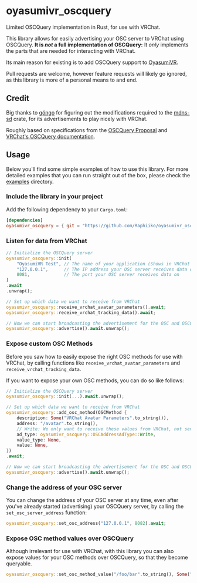 # oyasumivr_oscquery

Limited OSCQuery implementation in Rust, for use with VRChat. 

This library allows for easily advertising your OSC server to VRChat using OSCQuery.
**It is _not_ a full implementation of OSCQuery:** It _only_ implements the parts that are needed for interacting with VRChat.

Its main reason for existing is to add OSCQuery support to [OyasumiVR](https://github.com/Raphiiko/OyasumiVR).

Pull requests are welcome, however feature requests will likely go ignored, as this library is more of a personal means to and end.

## Credit

Big thanks to [góngo](https://github.com/TheMrGong) for figuring out the modifications required to the [mdns-sd](https://github.com/Raphiiko/vrc-mdns-sd) crate, for its advertisements to play nicely with VRChat.

Roughly based on specifications from the [OSCQuery Proposal](https://github.com/vrchat-community/osc/wiki/OSCQuery) and [VRChat's OSCQuery documentation](https://github.com/vrchat-community/osc/wiki/OSCQuery).

## Usage

Below you'll find some simple examples of how to use this library. For more detailed examples that you can run straight out of the box, please check the [examples](https://github.com/Raphiiko/oyasumivr_oscquery/tree/main/examples) directory.

### Include the library in your project

Add the following dependency to your `Cargo.toml`:

```toml
[dependencies]
oyasumivr_oscquery = { git = "https://github.com/Raphiiko/oyasumivr_oscquery.git" }
```

### Listen for data from VRChat

```rust
// Initialize the OSCQuery server
oyasumivr_oscquery::init(
    "OyasumiVR Test", // The name of your application (Shows in VRChat's UI)
    "127.0.0.1",      // The IP address your OSC server receives data on
    8081,             // The port your OSC server receives data on
)
.await
.unwrap();

// Set up which data we want to receive from VRChat
oyasumivr_oscquery::receive_vrchat_avatar_parameters().await;
oyasumivr_oscquery::receive_vrchat_tracking_data().await;

// Now we can start broadcasting the advertisement for the OSC and OSCQuery server
oyasumivr_oscquery::advertise().await.unwrap();
```

### Expose custom OSC Methods

Before you saw how to easily expose the right OSC methods for use with VRChat, by calling functions like `receive_vrchat_avatar_parameters` and `receive_vrchat_tracking_data`.

If you want to expose your own OSC methods, you can do so like follows:

```rust
// Initialize the OSCQuery server
oyasumivr_oscquery::init(...).await.unwrap();

// Set up which data we want to receive from VRChat
oyasumivr_oscquery::add_osc_method(OSCMethod {
    description: Some("VRChat Avatar Parameters".to_string()),
    address: "/avatar".to_string(),
    // Write: We only want to receive these values from VRChat, not send them
    ad_type: oyasumivr_oscquery::OSCAddressAdType::Write,
    value_type: None,
    value: None,
})
.await;

// Now we can start broadcasting the advertisement for the OSC and OSCQuery server
oyasumivr_oscquery::advertise().await.unwrap();
```

### Change the address of your OSC server

You can change the address of your OSC server at any time, even after you've already started (advertising) your OSCQuery server, by calling the `set_osc_server_address` function:

```rust
oyasumivr_oscquery::set_osc_address("127.0.0.1", 8082).await;
``````

### Expose OSC method values over OSCQuery

Although irrelevant for use with VRChat, with this library you can also expose values for your OSC methods over OSCQuery, so that they become queryable.

```rust
oyasumivr_oscquery::set_osc_method_value("/foo/bar".to_string(), Some("1".to_string())).await;
```

